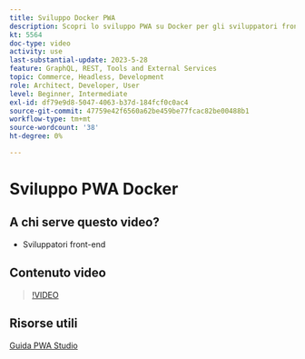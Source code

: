 ```yaml
---
title: Sviluppo Docker PWA
description: Scopri lo sviluppo PWA su Docker per gli sviluppatori front-end che possono utilizzare Adobe Commerce per attività di sviluppo.
kt: 5564
doc-type: video
activity: use
last-substantial-update: 2023-5-28
feature: GraphQL, REST, Tools and External Services
topic: Commerce, Headless, Development
role: Architect, Developer, User
level: Beginner, Intermediate
exl-id: df79e9d8-5047-4063-b37d-184fcf0c0ac4
source-git-commit: 47759e42f6560a62be459be77fcac82be00488b1
workflow-type: tm+mt
source-wordcount: '38'
ht-degree: 0%

---
```


# Sviluppo PWA Docker

## A chi serve questo video?

- Sviluppatori front-end

## Contenuto video

>[!VIDEO](https://video.tv.adobe.com/v/35784?quality=12&learn=on)

## Risorse utili

[Guida PWA Studio](https://developer.adobe.com/commerce/pwa-studio/)
